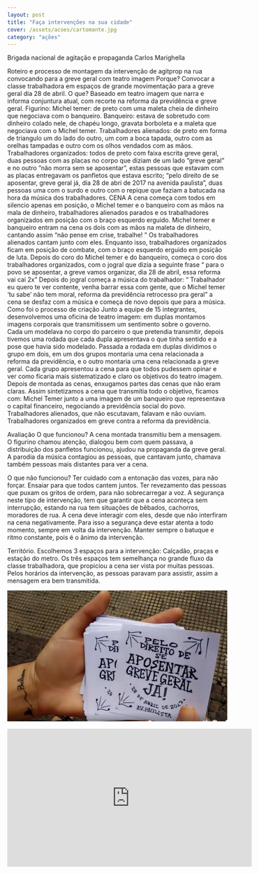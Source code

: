 ```yaml
---
layout: post
title: "Faça intervenções na sua cidade"
cover: /assets/acoes/cartomante.jpg
category: "ações"
---
```


Brigada nacional de agitação e propaganda
Carlos Marighella

Roteiro e processo de montagem da intervenção de agitprop na rua convocando para a greve geral com teatro imagem 
Porque? Convocar a classe trabalhadora em espaços de grande movimentação para a greve geral dia 28 de abril.
O que? Baseado em teatro imagem que narra e informa conjuntura atual, com recorte na reforma da previdência e greve geral.
Figurino: 
Michel temer: de preto com uma maleta cheia de dinheiro que negociava com o banqueiro.
Banqueiro: estava de sobretudo com dinheiro colado nele, de chapéu longo, gravata borboleta e a maleta que negociava com o Michel temer.
Trabalhadores alienados: de preto em forma de triangulo um do lado do outro, um com a boca tapada, outro com as orelhas tampadas e outro com os olhos vendados com as mãos.
Trabalhadores organizados: todos de preto com faixa escrita greve geral, duas pessoas com as placas no corpo que diziam de um lado “greve geral” e no outro ”não morra sem se aposentar”, estas pessoas que estavam com as placas entregavam os panfletos que estava escrito; “pelo direito de se aposentar, greve geral já, dia 28 de abri de 2017 na avenida paulista”, duas pessoas uma com o surdo e outro com o repique que faziam a batucada na hora da música dos trabalhadores.
CENA
 A cena começa com todos em silencio apenas em posição, o Michel temer e o banqueiro com as mãos na mala de dinheiro, trabalhadores alienados parados e os trabalhadores organizados em posição com o braço esquerdo erguido.
Michel temer e banqueiro entram na cena os dois com as mãos na maleta de dinheiro, cantando assim “não pense em crise, trabalhe! ” Os trabalhadores alienados cantam junto com eles.
Enquanto isso, trabalhadores organizados ficam em posição de combate, com o braço esquerdo erguido em posição de luta.
Depois do coro do Michel temer e do banqueiro, começa o coro dos trabalhadores organizados, com o jogral que dizia a seguinte frase “ para o povo se aposentar, a greve vamos organizar, dia 28 de abril, essa reforma vai cai 2x” Depois do jogral começa a música do trabalhador:
 “ Trabalhador eu quero te ver contente, venha barrar essa com gente, que o Michel temer ‘tu sabe’ não tem moral, reforma da previdência retrocesso pra geral” a cena se desfaz com a música e começa de novo depois que para a música.
Como foi o processo de criação
Junto a equipe de 15 integrantes, desenvolvemos uma oficina de teatro imagem: em duplas montamos imagens corporais que transmitissem um sentimento sobre o governo. Cada um modelava no corpo do parceiro o que pretendia transmitir, depois tivemos uma rodada que cada dupla apresentava o que tinha sentido e a pose que havia sido modelado. 
Passada a rodada em duplas dividimos o grupo em dois, em um dos grupos montaria uma cena relacionada a reforma da previdência, e o outro montaria uma cena relacionada a greve geral. Cada grupo apresentou a cena para que todos pudessem opinar e ver como ficaria mais sistematizado e claro os objetivos do teatro imagem. Depois de montada as cenas, enxugamos partes das cenas que não eram claras. Assim sintetizamos a cena que transmitia todo o objetivo, ficamos com:
Michel Temer junto a uma imagem de um banqueiro que representava o capital financeiro, negociando a previdência social do povo. Trabalhadores alienados, que não escutavam, falavam e não ouviam. Trabalhadores organizados em greve contra a reforma da previdência. 


Avaliação 
O que funcionou?
A cena montada transmitiu bem a mensagem. O figurino chamou atenção, dialogou bem com quem passava, a distribuição dos panfletos funcionou, ajudou na propaganda da greve geral. A parodia da música contagiou as pessoas, que cantavam junto, chamava também pessoas mais distantes para ver a cena.

O que não funcionou?
Ter cuidado com a entonação das vozes, para não forçar. Ensaiar para que todos cantem juntos. Ter revezamento das pessoas que puxam os gritos de ordem, para não sobrecarregar a voz. 
A segurança neste tipo de intervenção, tem que garantir que a cena aconteça sem interrupção, estando na rua tem situações de bêbados, cachorros, moradores de rua. A cena deve interagir com eles, desde que não interfiram na cena negativamente. Para isso a segurança deve estar atenta a todo momento, sempre em volta da intervenção.
Manter sempre o batuque e ritmo constante, pois é o ânimo da intervenção.

Território.
Escolhemos 3 espaços para a intervenção: Calçadão, praças e estação do metro.
Os três espaços tem semelhança no grande fluxo da classe trabalhadora, que propiciou a cena ser vista por muitas pessoas. Pelos horários da intervenção, as pessoas paravam para assistir, assim a mensagem era bem transmitida.


![](../assets/acoes/cartomante.jpg)

<div class="video-wrapper video-wrapper-16x9">
   <iframe src="https://www.facebook.com/plugins/video.php?href=https%3A%2F%2Fwww.facebook.com%2FMovimentoSemTerra%2Fvideos%2F1531428510263191%2F&show_text=0&width=560" width="560" height="315" style="border:none;overflow:hidden" scrolling="no" frameborder="0" allowTransparency="true" allowFullScreen="true"></iframe>
    </div>
